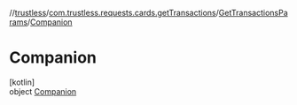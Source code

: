 //[trustless](../../../../index.md)/[com.trustless.requests.cards.getTransactions](../../index.md)/[GetTransactionsParams](../index.md)/[Companion](index.md)

# Companion

[kotlin]\
object [Companion](index.md)
